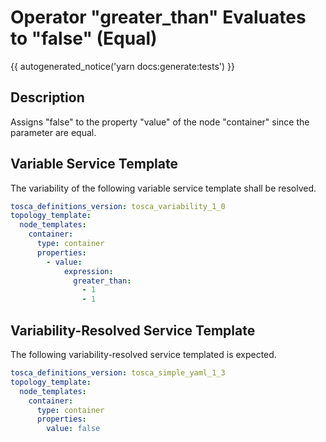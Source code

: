 # Operator "greater_than" Evaluates to "false" (Equal)

{{ autogenerated_notice('yarn docs:generate:tests') }}

## Description

Assigns "false" to the property "value" of the node "container" since the parameter are equal.

## Variable Service Template

The variability of the following variable service template shall be resolved.

```yaml linenums="1"
tosca_definitions_version: tosca_variability_1_0
topology_template:
  node_templates:
    container:
      type: container
      properties:
        - value:
            expression:
              greater_than:
                - 1
                - 1
```



## Variability-Resolved Service Template

The following variability-resolved service templated is expected.

```yaml linenums="1"
tosca_definitions_version: tosca_simple_yaml_1_3
topology_template:
  node_templates:
    container:
      type: container
      properties:
        value: false
```

